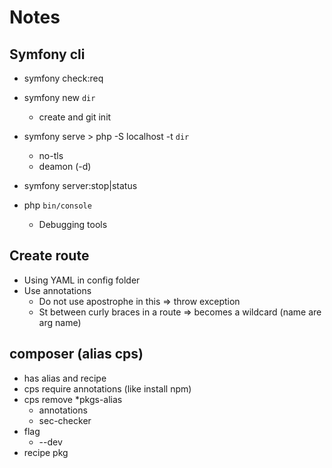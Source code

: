 # Notes

## Symfony cli

* symfony check:req
* symfony new `dir`
    * create and git init
* symfony serve > php -S localhost -t `dir`
    * no-tls
    * deamon (-d)
* symfony server:stop|status

* php `bin/console`
    * Debugging tools

## Create route

* Using YAML in config folder
* Use annotations
    * Do not use apostrophe in this => throw exception
    * St between curly braces in a route => becomes a wildcard (name are arg name)

## composer (alias cps)

* has alias and recipe
* cps require annotations (like install npm)
* cps remove
  *pkgs-alias
    * annotations
    * sec-checker
* flag
    * --dev
* recipe pkg

